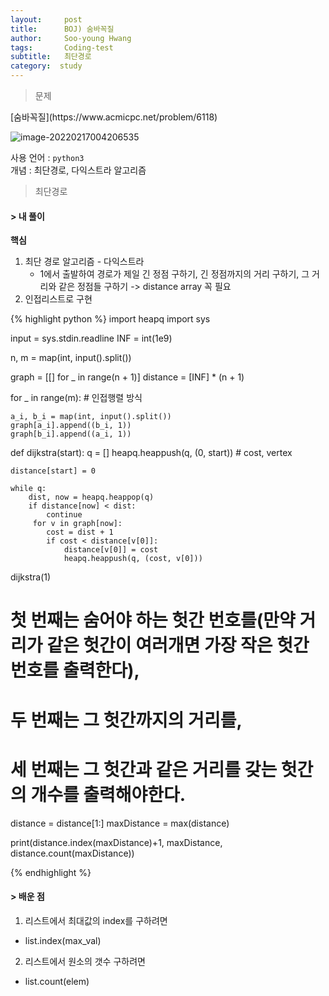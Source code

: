 ```yaml
---
layout:     post
title:      BOJ) 숨바꼭질
author:     Soo-young Hwang
tags: 		Coding-test
subtitle:   최단경로
category:  study
---
```


<blockquote>문제</blockquote>
[숨바꼭질](https://www.acmicpc.net/problem/6118)   

![image-20220217004206535](/Users/sooyoung/SwimmingHwang.github.io/img/image-20220217004206535.png)

사용 언어 : `python3`      
개념 : 최단경로, 다익스트라 알고리즘

<blockquote>최단경로</blockquote>


#### > 내 풀이

**핵심**   
1) 최단 경로 알고리즘 - 다익스트라
	- 1에서 출발하여 경로가 제일 긴 정점 구하기, 긴 정점까지의 거리 구하기, 그 거리와 같은 정점들 구하기 -> distance array 꼭 필요   
2) 인접리스트로 구현




{% highlight python %}
import heapq
import sys

input = sys.stdin.readline
INF = int(1e9)

n, m = map(int, input().split())

graph = [[] for _ in range(n + 1)]
distance = [INF] * (n + 1)


for _ in range(m): # 인접행렬 방식   

    a_i, b_i = map(int, input().split())
    graph[a_i].append((b_i, 1))
    graph[b_i].append((a_i, 1))

def dijkstra(start):
    q = []
    heapq.heappush(q, (0, start))  # cost, vertex
    
    distance[start] = 0
    
    while q:
        dist, now = heapq.heappop(q)
        if distance[now] < dist:
            continue
         for v in graph[now]:
            cost = dist + 1
            if cost < distance[v[0]]:
                distance[v[0]] = cost
                heapq.heappush(q, (cost, v[0]))


dijkstra(1)

# 첫 번째는 숨어야 하는 헛간 번호를(만약 거리가 같은 헛간이 여러개면 가장 작은 헛간 번호를 출력한다),


# 두 번째는 그 헛간까지의 거리를,


# 세 번째는 그 헛간과 같은 거리를 갖는 헛간의 개수를 출력해야한다.


distance = distance[1:]
maxDistance = max(distance)

print(distance.index(maxDistance)+1, maxDistance, distance.count(maxDistance))

{% endhighlight %}


#### > 배운 점 
1. 리스트에서 최대값의 index를 구하려면
- list.index(max_val)
2. 리스트에서 원소의 갯수 구하려면
- list.count(elem)

